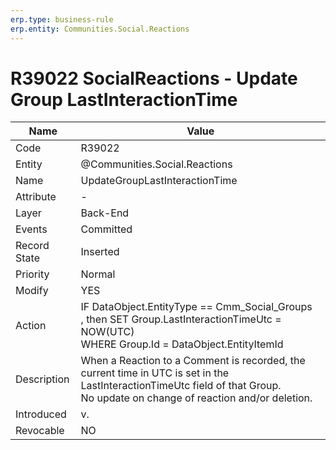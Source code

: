 ```yaml
---
erp.type: business-rule
erp.entity: Communities.Social.Reactions
---
```

# R39022 SocialReactions - Update Group LastInteractionTime
| Name | Value |
| ---- | ----- |
| Code | R39022 |
| Entity | @Communities.Social.Reactions |
| Name | UpdateGroupLastInteractionTime |
| Attribute | - |
| Layer | Back-End |
| Events | Committed |
| Record State| Inserted |
| Priority | Normal |
| Modify | YES |
| Action | IF DataObject.EntityType == Cmm_Social_Groups <br>, then SET Group.LastInteractionTimeUtc = NOW(UTC) <br> WHERE Group.Id = DataObject.EntityItemId |
| Description| When a Reaction to a Comment is recorded, the current time in UTC is set in the LastInteractionTimeUtc field of that Group.<br> No update on change of reaction and/or deletion.|
| Introduced |v.|
| Revocable | NO |
